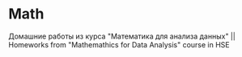 # Math
Домашние работы из курса "Математика для анализа данных" || Homeworks from "Mathemathics for Data Analysis" course in HSE
